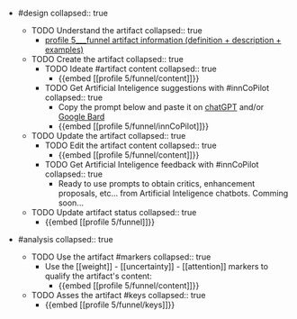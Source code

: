 
- #design
   collapsed:: true
  - TODO Understand the artifact
    collapsed:: true
    - [profile 5___funnel artifact information (definition + description + examples)](https://go.innbok.com/#/page/innBoK%2Fprofile-%28id%29%2Ffunnel%2Finfo)
  - TODO Create the artifact
     collapsed:: true
    - TODO Ideate #artifact content
      collapsed:: true
      - {{embed [[profile 5/funnel/content]]}}
    - TODO Get Artificial Inteligence suggestions with #innCoPilot
      collapsed:: true
      - Copy the prompt below and paste it on [chatGPT](https://chat.openai.com) and/or [Google Bard](https://bard.google.com/chat)
      - {{embed [[profile 5/funnel/innCoPilot]]}}
  - TODO Update the artifact
    collapsed:: true
    - TODO Edit the artifact content
     collapsed:: true
      - {{embed [[profile 5/funnel/content]]}}
    - TODO Get Artificial Inteligence feedback with #innCoPilot
      collapsed:: true
      - Ready to use prompts to obtain critics, enhancement proposals, etc... from Artificial Inteligence chatbots. Comming soon...
  - TODO Update artifact status
    collapsed:: true
    - {{embed [[profile 5/funnel]]}}


- #analysis
  collapsed:: true
  - TODO Use the artifact #markers
    collapsed:: true
    - Use the [[weight]] - [[uncertainty]] - [[attention]] markers to qualify the artifact's content:
      - {{embed [[profile 5/funnel/content]]}}
  - TODO Asses the artifact #keys
    collapsed:: true
    - {{embed [[profile 5/funnel/keys]]}}








